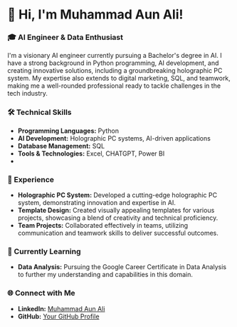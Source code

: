 # 👋 Hi, I'm Muhammad Aun Ali!

### 🎓 AI Engineer & Data Enthusiast

I'm a visionary AI engineer currently pursuing a Bachelor's degree in AI. I have a strong background in Python programming, AI development, and creating innovative solutions, including a groundbreaking holographic PC system. My expertise also extends to digital marketing, SQL, and teamwork, making me a well-rounded professional ready to tackle challenges in the tech industry.

### 🛠️ Technical Skills
- **Programming Languages:** Python
- **AI Development:** Holographic PC systems, AI-driven applications
- **Database Management:** SQL
- **Tools & Technologies:** Excel, CHATGPT, Power BI
- 
### 💼 Experience
- **Holographic PC System:** Developed a cutting-edge holographic PC system, demonstrating innovation and expertise in AI.
- **Template Design:** Created visually appealing templates for various projects, showcasing a blend of creativity and technical proficiency.
- **Team Projects:** Collaborated effectively in teams, utilizing communication and teamwork skills to deliver successful outcomes.

### 🌱 Currently Learning
- **Data Analysis:** Pursuing the Google Career Certificate in Data Analysis to further my understanding and capabilities in this domain.

### 🌐 Connect with Me
- **LinkedIn:** [Muhammad Aun Ali](https://www.linkedin.com/in/mohammad-aun-ali-705852293/)
- **GitHub:** [Your GitHub Profile](https://github.com/SeekAI-786)
